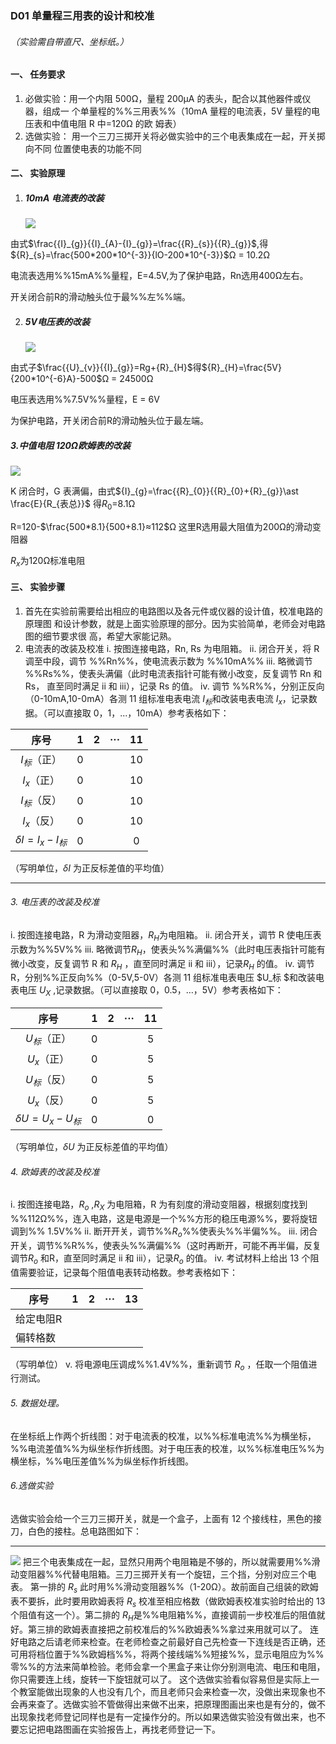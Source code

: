 ### D01 单量程三用表的设计和校准

###### （实验需自带直尺、坐标纸。）

#### 一、 任务要求

1. 必做实验：用一个内阻 500Ω，量程 200μA 的表头，配合以其他器件或仪器，组成一
个单量程的%%三用表%%（10mA 量程的电流表，5V 量程的电压表和中值电阻 R 中=120Ω 的欧
姆表）
2. 选做实验： 用一个三刀三掷开关将必做实验中的三个电表集成在一起，开关掷向不同
位置使电表的功能不同

#### 二、 实验原理

1. ##### 10mA 电流表的改装

   ![](C:\Users\lenovo\Desktop\软工\d01\image\d01_1.png)

由式$\frac{{I}_{g}}{{I}_{A}-{I}_{g}}=\frac{{R}_{s}}{{R}_{g}}$,得${R}_{s}=\frac{500*200*10^{-3}}{lO-200*10^{-3}}$Ω = 10.2Ω

电流表选用%%15mA%%量程，E=4.5V,为了保护电路，Rn选用400Ω左右。

开关闭合前R的滑动触头位于最%%左%%端。

2. ##### 5V电压表的改装

   ![](C:\Users\lenovo\Desktop\软工\d01\image\d01_2.png)

由式子$\frac{{U}_{v}}{{I}_{g}}=Rg+{R}_{H}$得${R}_{H}=\frac{5V}{200*10^{-6}A}-500$Ω = 24500Ω

电压表选用%%7.5V%%量程，E = 6V

为保护电路，开关闭合前R的滑动触头位于最左端。

##### 3.中值电阻 120Ω欧姆表的改装

![](C:\Users\lenovo\Desktop\软工\d01\image\d01_3.png)

K 闭合时，G 表满偏，由式${I}_{g}=\frac{{R}_{0}}{{R}_{0}+{R}_{g}}\ast \frac{E}{R_{表总}}$ 得$R_0$=8.1Ω

R=120-$\frac{500*8.1}{500+8.1}≈112$Ω 这里R选用最大阻值为200Ω的滑动变阻器

$R_x$为120Ω标准电阻

#### 三、 实验步骤

1. 首先在实验前需要给出相应的电路图以及各元件或仪器的设计值，校准电路的原理图
和设计参数，就是上面实验原理的部分。因为实验简单，老师会对电路图的细节要求很
高，希望大家能记熟。
2. 电流表的改装及校准
i. 按图连接电路，Rn, Rs 为电阻箱。
ii. 闭合开关，将 R 调至中段，调节 %%Rn%%，使电流表示数为 %%10mA%%
iii. 略微调节 %%Rs%%，使表头满偏（此时电流表指针可能有微小改变，反复调节 Rn 和 Rs，
直至同时满足 ii 和 iii），记录 Rs 的值。
iv. 调节 %%R%%，分别正反向（0-10mA,10-0mA）各测 11 组标准电表电流 $I_标$和改装电表电流 $I_x$，记录数据。（可以直接取 0，1，…，10mA）参考表格如下：

|        序号         |  1   |  2   | ···  |  11  |
| :-----------------: | :--: | :--: | :--: | :--: |
|    $I_标$（正）     |  0   |      |      |  10  |
|     $I_x$（正）     |  0   |      |      |  10  |
|    $I_标$（反）     |  0   |      |      |  10  |
|     $I_x$（反）     |  0   |      |      |  10  |
| $\delta I=I_x-I_标$ |  0   |      |      |  0   |

（写明单位，$\delta I$ 为正反标差值的平均值）

------

###### 3. 电压表的改装及校准

i.  按图连接电路，R 为滑动变阻器，$R_H$为电阻箱。
ii.  闭合开关，调节 R 使电压表示数为%%5V%%
iii.  略微调节$R_H$，使表头%%满偏%%（此时电压表指针可能有微小改变，反复调节 R 和 $R_H$ ，直至同时满足 ii 和 iii），记录$R_H$ 的值。
iv.  调节 R，分别%%正反向%%（0-5V,5-0V）各测 11 组标准电表电压 $U_标 $和改装电表电压 $U_X$ ,记录数据。（可以直接取 0，0.5，…，5V）参考表格如下：

|        序号         |  1   |  2   | ···  |  11  |
| :-----------------: | :--: | :--: | :--: | :--: |
|    $U_标$（正）     |  0   |      |      |  5   |
|     $U_x$（正）     |  0   |      |      |  5   |
|    $U_标$（反）     |  0   |      |      |  5   |
|     $U_x$（反）     |  0   |      |      |  5   |
| $\delta U=U_x-U_标$ |  0   |      |      |  0   |

（写明单位，$\delta U$ 为正反标差值的平均值）

###### 4. 欧姆表的改装及校准

i.  按图连接电路，$R_o$ ,$R_X$ 为电阻箱，R 为有刻度的滑动变阻器，根据刻度找到 %%112Ω%%，连入电路，这是电源是一个%%方形的稳压电源%%，要将旋钮调到%% 1.5V%%
ii.  断开开关，调节%%$R_o$%%使表头%%半偏%%。
iii.  闭合开关，调节%%R%%，使表头%%满偏%%（这时再断开，可能不再半偏，反复调节$R_o$ 和R，直至同时满足 ii 和 iii），记录$R_o$ 的值。
iv.  考试材料上给出 13 个阻值需要验证，记录每个阻值电表转动格数。参考表格如下：

| 序号      | 1    | 2    | ···  | 13   |
| --------- | ---- | ---- | ---- | ---- |
| 给定电阻R |      |      |      |      |
| 偏转格数  |      |      |      |      |

（写明单位）
v.  将电源电压调成%%1.4V%%，重新调节 $R_o$ ，任取一个阻值进行测试。

###### 5. 数据处理。

在坐标纸上作两个折线图：对于电流表的校准，以%%标准电流%%为横坐标，%%电流差值%%为纵坐标作折线图。对于电压表的校准，以%%标准电压%%为横坐标，%%电压差值%%为纵坐标作折线图。

###### 6.选做实验

选做实验会给一个三刀三掷开关，就是一个盒子，上面有 12 个接线柱，黑色的接刀，白色的接柱。总电路图如下：

------

![](C:\Users\lenovo\Desktop\软工\d01\image\d01_4.png)
把三个电表集成在一起，显然只用两个电阻箱是不够的，所以就需要用%%滑动变阻器%%代替电阻箱。三刀三掷开关有一个旋钮，三个挡，分别对应三个电表。
第一排的 $R_s$ 此时用%%滑动变阻器%%（1-20Ω）。故前面自己组装的欧姆表不要拆，此时要用欧姆表将 $R_s$ 校准至相应格数（做欧姆表校准实验时给出的 13 个阻值有这一个）。第二排的  $R_H$是%%电阻箱%%，直接调前一步校准后的阻值就好。第三排的欧姆表直接把之前校准后的%%欧姆表%%拿过来用就可以了。
连好电路之后请老师来检查。在老师检查之前最好自己先检查一下连线是否正确，还可用将档位置于%%欧姆档%%，将两个接线端%%短接%%，显示电阻应为%%零%%的方法来简单检验。老师会拿一个黑盒子来让你分别测电流、电压和电阻，你只需要连上线，旋转一下旋钮就可以了。
这个选做实验看似容易但是实际上一个教室能做出现象的人也没有几个，而且老师只会来检查一次，没做出来现象也不会再来查了。选做实验不管做得出来做不出来，把原理图画出来也是有分的，做不出现象找老师登记同样也是有一定操作分的。所以如果选做实验没有做出来，也不要忘记把电路图画在实验报告上，再找老师登记一下。